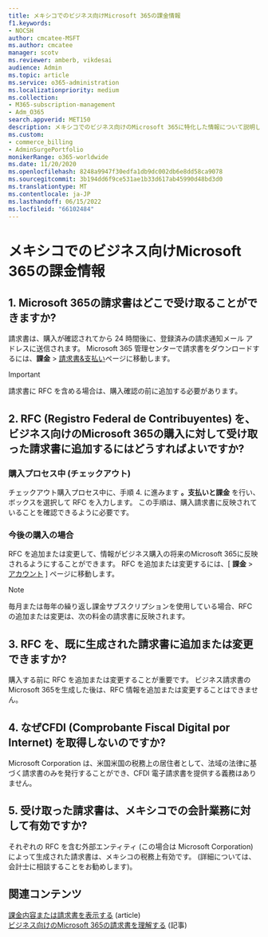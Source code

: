 ```yaml
---
title: メキシコでのビジネス向けMicrosoft 365の課金情報
f1.keywords:
- NOCSH
author: cmcatee-MSFT
ms.author: cmcatee
manager: scotv
ms.reviewer: amberb, vikdesai
audience: Admin
ms.topic: article
ms.service: o365-administration
ms.localizationpriority: medium
ms.collection:
- M365-subscription-management
- Adm_O365
search.appverid: MET150
description: メキシコでのビジネス向けのMicrosoft 365に特化した情報について説明します。
ms.custom:
- commerce_billing
- AdminSurgePortfolio
monikerRange: o365-worldwide
ms.date: 11/20/2020
ms.openlocfilehash: 8248a9947f30edfa1db9dc002db6e8dd58ca9078
ms.sourcegitcommit: 3b194dd6f9ce531ae1b33d617ab45990d48bd3d0
ms.translationtype: MT
ms.contentlocale: ja-JP
ms.lasthandoff: 06/15/2022
ms.locfileid: "66102484"
---
```

# <a name="billing-information-for-microsoft-365-for-business-in-mexico"></a>メキシコでのビジネス向けMicrosoft 365の課金情報

## <a name="1-where-can-i-get-an-invoice-for-my-microsoft-365-for-business-purchase"></a>1. Microsoft 365の請求書はどこで受け取ることができますか?

請求書は、購入が確認されてから 24 時間後に、登録済みの請求通知メール アドレスに送信されます。 Microsoft 365 管理センターで請求書をダウンロードするには、**課金** > <a href="https://go.microsoft.com/fwlink/p/?linkid=2102895" target="_blank">請求書&支払い</a>ページに移動します。

> [!IMPORTANT]
> 請求書に RFC を含める場合は、購入確認の前に追加する必要があります。

## <a name="2-how-can-i-add-my-rfc-registro-federal-de-contribuyentes-to-the-invoice-i-get-for-the-purchase-of-microsoft-365-for-business"></a>2. RFC (Registro Federal de Contribuyentes) を、ビジネス向けのMicrosoft 365の購入に対して受け取った請求書に追加するにはどうすればよいですか?

### <a name="during-the-purchase-process-checkout"></a>購入プロセス中 (チェックアウト)

チェックアウト購入プロセス中に、手順 4. に進みます **。支払いと課金** を行い、ボックスを選択して RFC を入力します。 この手順は、購入請求書に反映されていることを確認できるように必要です。

### <a name="for-your-future-purchases"></a>今後の購入の場合

RFC を追加または変更して、情報がビジネス購入の将来のMicrosoft 365に反映されるようにすることができます。 RFC を追加または変更するには、[ **課金** > <a href="https://go.microsoft.com/fwlink/p/?linkid=2084771" target="_blank">アカウント</a> ] ページに移動します。

> [!NOTE]
> 毎月または毎年の繰り返し課金サブスクリプションを使用している場合、RFC の追加または変更は、次の料金の請求書に反映されます。

## <a name="3-can-i-add-or-modify-my-rfc-to-an-invoice-that-was-already-generated"></a>3. RFC を、既に生成された請求書に追加または変更できますか?

購入する前に RFC を追加または変更することが重要です。 ビジネス請求書のMicrosoft 365を生成した後は、RFC 情報を追加または変更することはできません。

## <a name="4-why-dont-i-get-a-cfdi-comprobante-fiscal-digital-por-internet"></a>4. なぜCFDI (Comprobante Fiscal Digital por Internet) を取得しないのですか?

Microsoft Corporation は、米国米国の税務上の居住者として、法域の法律に基づく請求書のみを発行することができ、CFDI 電子請求書を提供する義務はありません。

## <a name="5-is-the-invoice-i-receive-valid-for-my-accounting-operations-in-mexico"></a>5. 受け取った請求書は、メキシコでの会計業務に対して有効ですか?

それぞれの RFC を含む外部エンティティ (この場合は Microsoft Corporation) によって生成された請求書は、メキシコの税務上有効です。 (詳細については、会計士に相談することをお勧めします)。

## <a name="related-content"></a>関連コンテンツ

[課金内容または請求書を表示する](view-your-bill-or-invoice.md) (article)\
[ビジネス向けのMicrosoft 365の請求書を理解する](understand-your-invoice2.md) (記事)
